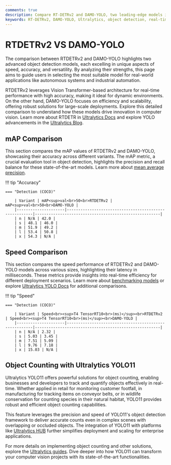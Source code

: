 ```yaml
---
comments: true
description: Compare RT-DETRv2 and DAMO-YOLO, two leading-edge models in real-time object detection and computer vision. Explore their performance, efficiency, and adaptability for edge AI applications, powered by Ultralytics' cutting-edge technology.
keywords: RT-DETRv2, DAMO-YOLO, Ultralytics, object detection, real-time AI, edge AI, computer vision, model comparison, AI performance
---
```


# RTDETRv2 VS DAMO-YOLO

The comparison between RTDETRv2 and DAMO-YOLO highlights two advanced object detection models, each excelling in unique aspects of speed, accuracy, and versatility. By analyzing their strengths, this page aims to guide users in selecting the most suitable model for real-world applications like autonomous systems and industrial automation.

RTDETRv2 leverages Vision Transformer-based architecture for real-time performance with high accuracy, making it ideal for dynamic environments. On the other hand, DAMO-YOLO focuses on efficiency and scalability, offering robust solutions for large-scale deployments. Explore this detailed comparison to understand how these models drive innovation in computer vision. Learn more about RTDETR in [Ultralytics Docs](https://docs.ultralytics.com/reference/models/rtdetr/model/) and explore YOLO advancements in the [Ultralytics Blog](https://www.ultralytics.com/blog/ultralytics-yolo11-has-arrived-redefine-whats-possible-in-ai).

## mAP Comparison

This section compares the mAP values of RTDETRv2 and DAMO-YOLO, showcasing their accuracy across different variants. The mAP metric, a crucial evaluation tool in object detection, highlights the precision and recall balance for these state-of-the-art models. Learn more about [mean average precision](https://www.ultralytics.com/glossary/mean-average-precision-map).

!!! tip "Accuracy"

    === "Detection (COCO)"

    	| Variant | mAP<sup>val<br>50<br>RTDETRv2 | mAP<sup>val<br>50<br>DAMO-YOLO |
    	|---------------------|-------------------------------------------------------|-------------------------------------------------------|
    	| n | N/A | 42.0 |
    	| s | 48.1 | 46.0 |
    	| m | 51.9 | 49.2 |
    	| l | 53.4 | 50.8 |
    	| x | 54.3 | N/A |


## Speed Comparison

This section compares the speed performance of RTDETRv2 and DAMO-YOLO models across various sizes, highlighting their latency in milliseconds. These metrics provide insights into real-time efficiency for different deployment scenarios. Learn more about [benchmarking models](https://docs.ultralytics.com/modes/benchmark/) or explore [Ultralytics YOLO Docs](https://docs.ultralytics.com/models/yolov10/) for additional comparisons.

!!! tip "Speed"

    === "Detection (COCO)"

    	| Variant | Speed<br><sup>T4 TensorRT10<br>(ms)</sup><br>RTDETRv2 | Speed<br><sup>T4 TensorRT10<br>(ms)</sup><br>DAMO-YOLO |
    	|---------------------|-------------------------------------------------------|-------------------------------------------------------|
    	| n | N/A | 2.32 |
    	| s | 5.03 | 3.45 |
    	| m | 7.51 | 5.09 |
    	| l | 9.76 | 7.18 |
    	| x | 15.03 | N/A |

## Object Counting with Ultralytics YOLO11

Ultralytics YOLO11 offers powerful solutions for object counting, enabling businesses and developers to track and quantify objects effectively in real-time. Whether applied in retail for monitoring customer footfall, in manufacturing for tracking items on conveyor belts, or in wildlife conservation for counting species in their natural habitat, YOLO11 provides robust and efficient object counting capabilities.

This feature leverages the precision and speed of YOLO11's object detection framework to deliver accurate counts even in complex scenes with overlapping or occluded objects. The integration of YOLO11 with platforms like [Ultralytics HUB](https://www.ultralytics.com/hub) further simplifies deployment and scaling for enterprise applications.

For more details on implementing object counting and other solutions, explore the [Ultralytics guides](https://docs.ultralytics.com/guides/). Dive deeper into how YOLO11 can transform your computer vision projects with its state-of-the-art functionalities.
